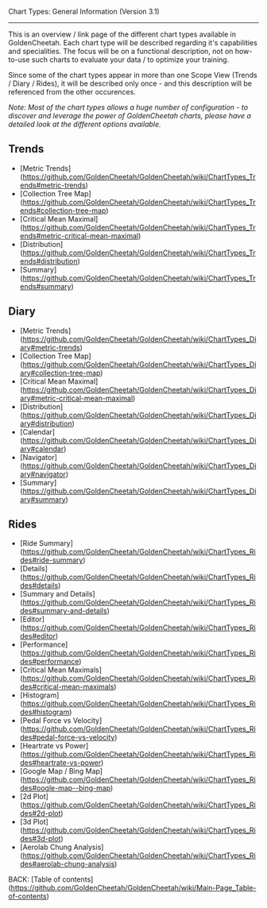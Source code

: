 Chart Types: General Information (Version 3.1)
***

This is an overview / link page of the different chart types available in GoldenCheetah. Each chart type will be described regarding it's capabilities and specialities. The focus will be on a functional description, not on how-to-use such charts to evaluate your data / to optimize your training.

Since some of the chart types appear in more than one Scope View (Trends / Diary / Rides), it will be described only once - and this description will be referenced from the other occurences.

_Note: Most of the chart types allows a huge number of configuration - to discover and leverage the power of GoldenCheetah charts, please have a detailed look at the different options available._


## Trends

* [Metric Trends] (https://github.com/GoldenCheetah/GoldenCheetah/wiki/ChartTypes_Trends#metric-trends)
* [Collection Tree Map] (https://github.com/GoldenCheetah/GoldenCheetah/wiki/ChartTypes_Trends#collection-tree-map)
* [Critical Mean Maximal] (https://github.com/GoldenCheetah/GoldenCheetah/wiki/ChartTypes_Trends#metric-critical-mean-maximal)
* [Distribution] (https://github.com/GoldenCheetah/GoldenCheetah/wiki/ChartTypes_Trends#distribution)
* [Summary] (https://github.com/GoldenCheetah/GoldenCheetah/wiki/ChartTypes_Trends#summary)


## Diary

* [Metric Trends] (https://github.com/GoldenCheetah/GoldenCheetah/wiki/ChartTypes_Diary#metric-trends)
* [Collection Tree Map] (https://github.com/GoldenCheetah/GoldenCheetah/wiki/ChartTypes_Diary#collection-tree-map)
* [Critical Mean Maximal] (https://github.com/GoldenCheetah/GoldenCheetah/wiki/ChartTypes_Diary#metric-critical-mean-maximal)
* [Distribution] (https://github.com/GoldenCheetah/GoldenCheetah/wiki/ChartTypes_Diary#distribution)
* [Calendar] (https://github.com/GoldenCheetah/GoldenCheetah/wiki/ChartTypes_Diary#calendar)
* [Navigator] (https://github.com/GoldenCheetah/GoldenCheetah/wiki/ChartTypes_Diary#navigator)
* [Summary] (https://github.com/GoldenCheetah/GoldenCheetah/wiki/ChartTypes_Diary#summary)

## Rides

* [Ride Summary] (https://github.com/GoldenCheetah/GoldenCheetah/wiki/ChartTypes_Rides#ride-summary)
* [Details] (https://github.com/GoldenCheetah/GoldenCheetah/wiki/ChartTypes_Rides#details)
* [Summary and Details] (https://github.com/GoldenCheetah/GoldenCheetah/wiki/ChartTypes_Rides#summary-and-details)
* [Editor] (https://github.com/GoldenCheetah/GoldenCheetah/wiki/ChartTypes_Rides#editor)
* [Performance] (https://github.com/GoldenCheetah/GoldenCheetah/wiki/ChartTypes_Rides#performance)
* [Critical Mean Maximals] (https://github.com/GoldenCheetah/GoldenCheetah/wiki/ChartTypes_Rides#critical-mean-maximals)
* [Histogram] (https://github.com/GoldenCheetah/GoldenCheetah/wiki/ChartTypes_Rides#histogram)
* [Pedal Force vs Velocity] (https://github.com/GoldenCheetah/GoldenCheetah/wiki/ChartTypes_Rides#pedal-force-vs-velocity)
* [Heartrate vs Power] (https://github.com/GoldenCheetah/GoldenCheetah/wiki/ChartTypes_Rides#heartrate-vs-power)
* [Google Map / Bing Map] (https://github.com/GoldenCheetah/GoldenCheetah/wiki/ChartTypes_Rides#oogle-map--bing-map)
* [2d Plot] (https://github.com/GoldenCheetah/GoldenCheetah/wiki/ChartTypes_Rides#2d-plot)
* [3d Plot] (https://github.com/GoldenCheetah/GoldenCheetah/wiki/ChartTypes_Rides#3d-plot)
* [Aerolab Chung Analysis] (https://github.com/GoldenCheetah/GoldenCheetah/wiki/ChartTypes_Rides#aerolab-chung-analysis)

BACK: [Table of contents] (https://github.com/GoldenCheetah/GoldenCheetah/wiki/Main-Page_Table-of-contents)


